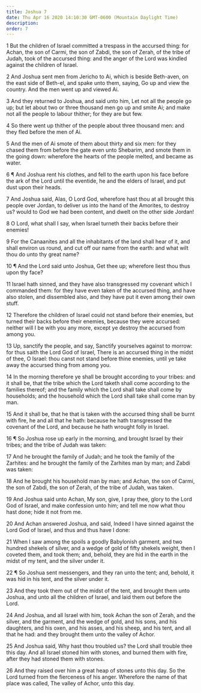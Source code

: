 ```yaml
---
title: Joshua 7
date: Thu Apr 16 2020 14:10:30 GMT-0600 (Mountain Daylight Time)
description: 
order: 7
---
```


<p>
  1 But the children of Israel committed a trespass in the accursed thing: for
  Achan, the son of Carmi, the son of Zabdi, the son of Zerah, of the tribe of
  Judah, took of the accursed thing: and the anger of the Lord was kindled
  against the children of Israel.
</p>
<p>
  2 And Joshua sent men from Jericho to Ai, which is beside Beth-aven, on the
  east side of Beth-el, and spake unto them, saying, Go up and view the country.
  And the men went up and viewed Ai.
</p>
<p>
  3 And they returned to Joshua, and said unto him, Let not all the people go
  up; but let about two or three thousand men go up and smite Ai; and make not
  all the people to labour thither; for they are but few.
</p>
<p>
  4 So there went up thither of the people about three thousand men: and they
  fled before the men of Ai.
</p>
<p>
  5 And the men of Ai smote of them about thirty and six men: for they chased
  them from before the gate even unto Shebarim, and smote them in the going
  down: wherefore the hearts of the people melted, and became as water.
</p>
<p>
  6 &#xB6; And Joshua rent his clothes, and fell to the earth upon his face
  before the ark of the Lord until the eventide, he and the elders of Israel,
  and put dust upon their heads.
</p>
<p>
  7 And Joshua said, Alas, O Lord God, wherefore hast thou at all brought this
  people over Jordan, to deliver us into the hand of the Amorites, to destroy
  us? would to God we had been content, and dwelt on the other side Jordan!
</p>
<p>
  8 O Lord, what shall I say, when Israel turneth their backs before their
  enemies!
</p>
<p>
  9 For the Canaanites and all the inhabitants of the land shall hear of it, and
  shall environ us round, and cut off our name from the earth: and what wilt
  thou do unto thy great name?
</p>
<p>
  10 &#xB6; And the Lord said unto Joshua, Get thee up; wherefore liest thou
  thus upon thy face?
</p>
<span></span>
<p>
  11 Israel hath sinned, and they have also transgressed my covenant which I
  commanded them: for they have even taken of the accursed thing, and have also
  stolen, and dissembled also, and they have put it even among their own stuff.
</p>
<p>
  12 Therefore the children of Israel could not stand before their enemies, but
  turned their backs before their enemies, because they were accursed: neither
  will I be with you any more, except ye destroy the accursed from among you.
</p>
<p>
  13 Up, sanctify the people, and say, Sanctify yourselves against to morrow:
  for thus saith the Lord God of Israel, There is an accursed thing in the midst
  of thee, O Israel: thou canst not stand before thine enemies, until ye take
  away the accursed thing from among you.
</p>
<p>
  14 In the morning therefore ye shall be brought according to your tribes: and
  it shall be, that the tribe which the Lord taketh shall come according to the
  families thereof; and the family which the Lord shall take shall come by
  households; and the household which the Lord shall take shall come man by man.
</p>
<p>
  15 And it shall be, that he that is taken with the accursed thing shall be
  burnt with fire, he and all that he hath: because he hath transgressed the
  covenant of the Lord, and because he hath wrought folly in Israel.
</p>
<p>
  16 &#xB6; So Joshua rose up early in the morning, and brought Israel by their
  tribes; and the tribe of Judah was taken:
</p>
<p>
  17 And he brought the family of Judah; and he took the family of the Zarhites:
  and he brought the family of the Zarhites man by man; and Zabdi was taken:
</p>
<p>
  18 And he brought his household man by man; and Achan, the son of Carmi, the
  son of Zabdi, the son of Zerah, of the tribe of Judah, was taken.
</p>
<p>
  19 And Joshua said unto Achan, My son, give, I pray thee, glory to the Lord
  God of Israel, and make confession unto him; and tell me now what thou hast
  done; hide it not from me.
</p>
<p>
  20 And Achan answered Joshua, and said, Indeed I have sinned against the Lord
  God of Israel, and thus and thus have I done:
</p>
<p>
  21 When I saw among the spoils a goodly Babylonish garment, and two hundred
  shekels of silver, and a wedge of gold of fifty shekels weight, then I coveted
  them, and took them; and, behold, they are hid in the earth in the midst of my
  tent, and the silver under it.
</p>
<p>
  22 &#xB6; So Joshua sent messengers, and they ran unto the tent; and, behold,
  it was hid in his tent, and the silver under it.
</p>
<p>
  23 And they took them out of the midst of the tent, and brought them unto
  Joshua, and unto all the children of Israel, and laid them out before the
  Lord.
</p>
<p>
  24 And Joshua, and all Israel with him, took Achan the son of Zerah, and the
  silver, and the garment, and the wedge of gold, and his sons, and his
  daughters, and his oxen, and his asses, and his sheep, and his tent, and all
  that he had: and they brought them unto the valley of Achor.
</p>
<p>
  25 And Joshua said, Why hast thou troubled us? the Lord shall trouble thee
  this day. And all Israel stoned him with stones, and burned them with fire,
  after they had stoned them with stones.
</p>
<p>
  26 And they raised over him a great heap of stones unto this day. So the Lord
  turned from the fierceness of his anger. Wherefore the name of that place was
  called, The valley of Achor, unto this day.
</p>
